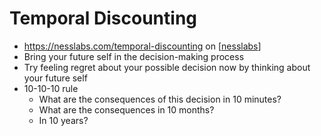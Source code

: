 # Temporal Discounting
- https://nesslabs.com/temporal-discounting on [[nesslabs]]
- Bring your future self in the decision-making process
- Try feeling regret about your possible decision now by thinking about your future self
- 10-10-10 rule
    - What are the consequences of this decision in 10 minutes?
    - What are the consequences in 10 months?
    - In 10 years?

[//begin]: # "Autogenerated link references for markdown compatibility"
[nesslabs]: nesslabs.md "Nesslabs"
[//end]: # "Autogenerated link references"